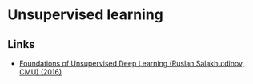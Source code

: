 # Unsupervised learning

## Links

- [Foundations of Unsupervised Deep Learning (Ruslan Salakhutdinov, CMU) (2016)](https://www.youtube.com/watch?v=rK6bchqeaN8)
